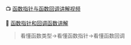 

📺 [函数指针与函数回调讲解视频](https://www.bilibili.com/video/BV1Eh4y1N7V7?t=3.4)

📖 [函数指针和回调函数讲解](https://blog.csdn.net/L_insting/article/details/115105419)

> 看懂函数类型->看懂函数指针->看懂函数回调